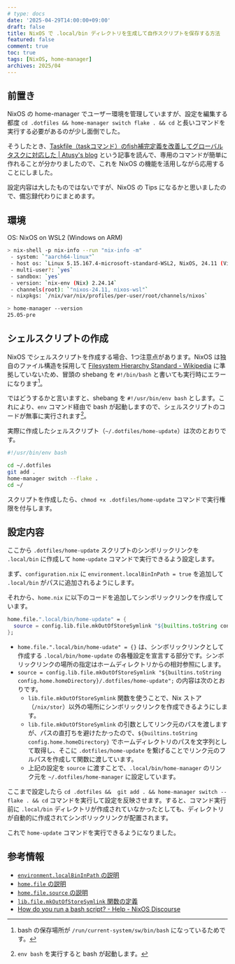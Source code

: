 ```yaml
---
# type: docs 
date: '2025-04-29T14:00:00+09:00'
draft: false
title: NixOS で .local/bin ディレクトリを生成して自作スクリプトを保存する方法
featured: false
comment: true
toc: true
tags: [NixOS, home-manager]
archives: 2025/04
---
```


## 前置き

NixOS の home-manager でユーザー環境を管理していますが、設定を編集する都度 `cd .dotfiles && home-manager switch flake . && cd` と長いコマンドを実行する必要があるのが少し面倒でした。

そうしたとき、[Taskfile（taskコマンド）のfish補完定義を改善してグローバルタスクに対応した | Atusy's blog](https://blog.atusy.net/2025/04/23/cloud-run-with-iam/) という記事を読んで、専用のコマンドが簡単に作れることが分かりましたので、これを NixOS の機能を活用しながら応用することにしました。

設定内容は大したものではないですが、NixOS の Tips になるかと思いましたので、備忘録代わりにまとめます。

## 環境

OS: NixOS on WSL2 (Windows on ARM)

```bash
> nix-shell -p nix-info --run "nix-info -m"
 - system: `"aarch64-linux"`
 - host os: `Linux 5.15.167.4-microsoft-standard-WSL2, NixOS, 24.11 (Vicuna), 24.11.717196.9684b53175fc`
 - multi-user?: `yes`
 - sandbox: `yes`
 - version: `nix-env (Nix) 2.24.14`
 - channels(root): `"nixos-24.11, nixos-wsl"`
 - nixpkgs: `/nix/var/nix/profiles/per-user/root/channels/nixos`

> home-manager --version
25.05-pre
```

## シェルスクリプトの作成

NixOS でシェルスクリプトを作成する場合、1つ注意点があります。NixOS は独自のファイル構造を採用して [Filesystem Hierarchy Standard - Wikipedia](https://ja.wikipedia.org/wiki/Filesystem_Hierarchy_Standard) に準拠していないため、冒頭の shebang を `#!/bin/bash` と書いても実行時にエラーになります[^1]。

[^1]: bash の保存場所が `/run/current-system/sw/bin/bash` になっているためです。

ではどうするかと言いますと、shebang を `#!/usr/bin/env bash` とします。これにより、`env` コマンド経由で bash が起動しますので、シェルスクリプトのコードが無事に実行されます[^2]。

[^2]: `env bash` を実行すると bash が起動します。

実際に作成したシェルスクリプト（`~/.dotfiles/home-update`）は次のとおりです。

```bash
#!/usr/bin/env bash

cd ~/.dotfiles
git add .
home-manager switch --flake .
cd ~/
```

スクリプトを作成したら、`chmod +x .dotfiles/home-update` コマンドで実行権限を付与します。

## 設定内容

ここから `.dotfiles/home-update` スクリプトのシンボリックリンクを `.local/bin` に作成して `home-update` コマンドで実行できるよう設定します。

まず、`configuration.nix` に `environment.localBinInPath = true` を追加して `.local/bin` がパスに追加されるようにします。

それから、`home.nix` に以下のコードを追加してシンボリックリンクを作成しています。

```nix
home.file.".local/bin/home-update" = {
  source = config.lib.file.mkOutOfStoreSymlink "${builtins.toString config.home.homeDirectory}/.dotfiles/home-update";
};
```

- `home.file.".local/bin/home-udate" = {}` は、シンボリックリンクとして作成する `.local/bin/home-update` の各種設定を宣言する部分です。シンボリックリンクの場所の指定はホームディレクトリからの相対参照にします。
- `source = config.lib.file.mkOutOfStoreSymlink "${builtins.toString config.home.homeDirectory}/.dotfiles/home-update";` の内容は次のとおりです。
    - `lib.file.mkOutOfStoreSymlink` 関数を使うことで、Nix ストア（`/nix/stor`）以外の場所にシンボリックリンクを作成できるようにします。
    - `lib.file.mkOutOfStoreSymlink` の引数としてリンク元のパスを渡しますが、パスの直打ちを避けたかったので、`${builtins.toString config.home.homeDirectory}` でホームディレクトリのパスを文字列として取得し、そこに `.dotfiles/home-update` を繋げることでリンク元のフルパスを作成して関数に渡しています。
    - 上記の設定を `source` に渡すことで、`.local/bin/home-manager` のリンク元を `~/.dotfiles/home-manager` に設定しています。

ここまで設定したら `cd .dotfiles &&  git add . && home-manager switch --flake . && cd` コマンドを実行して設定を反映させます。すると、コマンド実行前に `.local/bin` ディレクトリが作成されていなかったとしても、ディレクトリが自動的に作成されてシンボリックリンクが配置されます。

これで `home-update` コマンドを実行できるようになりました。

## 参考情報

- [`environment.localBinInPath` の説明](https://search.nixos.org/options?channel=24.11&show=environment.localBinInPath&from=0&size=50&sort=relevance&type=packages&query=localBin)
- [`home.file` の説明](https://nix-community.github.io/home-manager/options.xhtml#opt-home.file)
- [`home.file.source` の説明](https://nix-community.github.io/home-manager/options.xhtml#opt-home.file._name_.source)
- [`lib.file.mkOutOfStoreSymlink` 関数の定義](https://github.com/nix-community/home-manager/blob/c803a38927b9b3b15dc83aecae27af3172be5ee2/modules/files.nix#L76-L90)
- [How do you run a bash script? - Help - NixOS Discourse](https://discourse.nixos.org/t/how-do-you-run-a-bash-script/10141)

